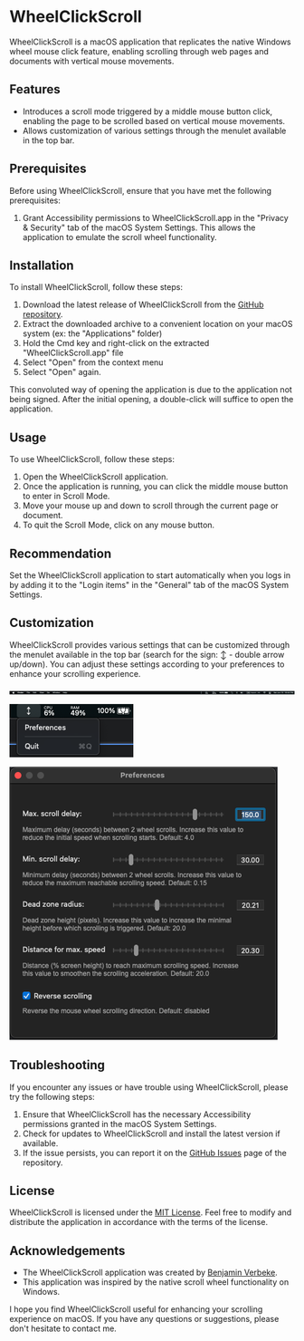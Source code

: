 # WheelClickScroll

WheelClickScroll is a macOS application that replicates the native Windows wheel mouse click feature, enabling scrolling through web pages and documents with vertical mouse movements.

## Features

- Introduces a scroll mode triggered by a middle mouse button click, enabling the page to be scrolled based on vertical mouse movements.
- Allows customization of various settings through the menulet available in the top bar.

## Prerequisites

Before using WheelClickScroll, ensure that you have met the following prerequisites:

1. Grant Accessibility permissions to WheelClickScroll.app in the "Privacy & Security" tab of the macOS System Settings. This allows the application to emulate the scroll wheel functionality.

## Installation

To install WheelClickScroll, follow these steps:

1. Download the latest release of WheelClickScroll from the [GitHub repository](https://github.com/benjaminverbeke/WheelClickScroll/releases).
2. Extract the downloaded archive to a convenient location on your macOS system (ex: the "Applications" folder)
3. Hold the Cmd key and right-click on the extracted "WheelClickScroll.app" file
4. Select "Open" from the context menu
5. Select "Open" again.

This convoluted way of opening the application is due to the application not being signed.
After the initial opening, a double-click will suffice to open the application.

## Usage

To use WheelClickScroll, follow these steps:

1. Open the WheelClickScroll application.
2. Once the application is running, you can click the middle mouse button to enter in Scroll Mode.
3. Move your mouse up and down to scroll through the current page or document.
4. To quit the Scroll Mode, click on any mouse button.

## Recommendation

Set the WheelClickScroll application to start automatically when you logs in by adding it to the "Login items" in the "General" tab of the macOS System Settings.

## Customization

WheelClickScroll provides various settings that can be customized through the menulet available in the top bar (search for the sign: ↕ - double arrow up/down). You can adjust these settings according to your preferences to enhance your scrolling experience.

![Menulet Icon](images/menulet-icon.png?raw=true "Menulet Icon")

![Menulet Menu](images/menulet-menu.png?raw=true "Menulet Menu")

![Preferences](images/preferences.png?raw=true "Preferences")

## Troubleshooting

If you encounter any issues or have trouble using WheelClickScroll, please try the following steps:

1. Ensure that WheelClickScroll has the necessary Accessibility permissions granted in the macOS System Settings.
2. Check for updates to WheelClickScroll and install the latest version if available.
3. If the issue persists, you can report it on the [GitHub Issues](https://github.com/benjaminverbeke/WheelClickScroll/issues) page of the repository.

## License

WheelClickScroll is licensed under the [MIT License](LICENSE). Feel free to modify and distribute the application in accordance with the terms of the license.

## Acknowledgements

- The WheelClickScroll application was created by [Benjamin Verbeke](https://github.com/benjaminverbeke).
- This application was inspired by the native scroll wheel functionality on Windows.

I hope you find WheelClickScroll useful for enhancing your scrolling experience on macOS. If you have any questions or suggestions, please don't hesitate to contact me.